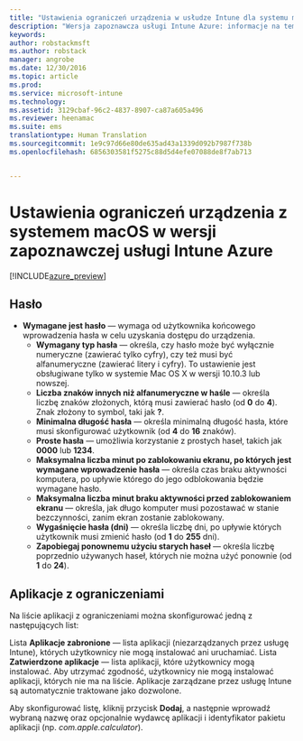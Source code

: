 ```yaml
---
title: "Ustawienia ograniczeń urządzenia w usłudze Intune dla systemu macOS | Wersja zapoznawcza usługi Intune Azure | Dokumentacja firmy Microsoft"
description: "Wersja zapoznawcza usługi Intune Azure: informacje na temat ustawień usługi Intune służących do kontrolowania ustawień i funkcji urządzeń z systemem macOS."
keywords: 
author: robstackmsft
ms.author: robstack
manager: angrobe
ms.date: 12/30/2016
ms.topic: article
ms.prod: 
ms.service: microsoft-intune
ms.technology: 
ms.assetid: 3129cbaf-96c2-4837-8907-ca87a605a496
ms.reviewer: heenamac
ms.suite: ems
translationtype: Human Translation
ms.sourcegitcommit: 1e9c97d66e80de635ad43a1339d092b7987f738b
ms.openlocfilehash: 6856303581f5275c88d5d4efe07088de8f7ab713


---
```


# <a name="macos-device-restriction-settings-in-intune-azure-preview"></a>Ustawienia ograniczeń urządzenia z systemem macOS w wersji zapoznawczej usługi Intune Azure

[!INCLUDE[azure_preview](../includes/azure_preview.md)]

## <a name="password"></a>Hasło
-   **Wymagane jest hasło** — wymaga od użytkownika końcowego wprowadzenia hasła w celu uzyskania dostępu do urządzenia.
    -   **Wymagany typ hasła** — określa, czy hasło może być wyłącznie numeryczne (zawierać tylko cyfry), czy też musi być alfanumeryczne (zawierać litery i cyfry). To ustawienie jest obsługiwane tylko w systemie Mac OS X w wersji 10.10.3 lub nowszej.
    -   **Liczba znaków innych niż alfanumeryczne w haśle** — określa liczbę znaków złożonych, którą musi zawierać hasło (od **0** do **4**).<br>Znak złożony to symbol, taki jak **?**.
    -   **Minimalna długość hasła** — określa minimalną długość hasła, które musi skonfigurować użytkownik (od **4** do **16** znaków).
    -   **Proste hasła** — umożliwia korzystanie z prostych haseł, takich jak **0000** lub **1234**.
    -   **Maksymalna liczba minut po zablokowaniu ekranu, po których jest wymagane wprowadzenie hasła** — określa czas braku aktywności komputera, po upływie którego do jego odblokowania będzie wymagane hasło.
    -   **Maksymalna liczba minut braku aktywności przed zablokowaniem ekranu** — określa, jak długo komputer musi pozostawać w stanie bezczynności, zanim ekran zostanie zablokowany.
    -   **Wygaśnięcie hasła (dni)** — określa liczbę dni, po upływie których użytkownik musi zmienić hasło (od **1** do **255** dni).
    -   **Zapobiegaj ponownemu użyciu starych haseł** — określa liczbę poprzednio używanych haseł, których nie można użyć ponownie (od **1** do **24**).

## <a name="restricted-apps"></a>Aplikacje z ograniczeniami

Na liście aplikacji z ograniczeniami można skonfigurować jedną z następujących list:

Lista **Aplikacje zabronione** — lista aplikacji (niezarządzanych przez usługę Intune), których użytkownicy nie mogą instalować ani uruchamiać.
Lista **Zatwierdzone aplikacje** — lista aplikacji, które użytkownicy mogą instalować. Aby utrzymać zgodność, użytkownicy nie mogą instalować aplikacji, których nie ma na liście. Aplikacje zarządzane przez usługę Intune są automatycznie traktowane jako dozwolone.

Aby skonfigurować listę, kliknij przycisk **Dodaj**, a następnie wprowadź wybraną nazwę oraz opcjonalnie wydawcę aplikacji i identyfikator pakietu aplikacji (np. *com.apple.calculator*).





<!--HONumber=Feb17_HO1-->


